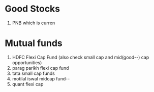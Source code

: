 # Good Stocks

1. PNB which is curren

# Mutual funds

1. HDFC Flexi Cap Fund (also check small cap and mid(good--) cap opportunities)
2. parag parikh flexi cap fund
3. tata small cap funds
4. motilal iswal midcap fund--
5. quant flexi cap
